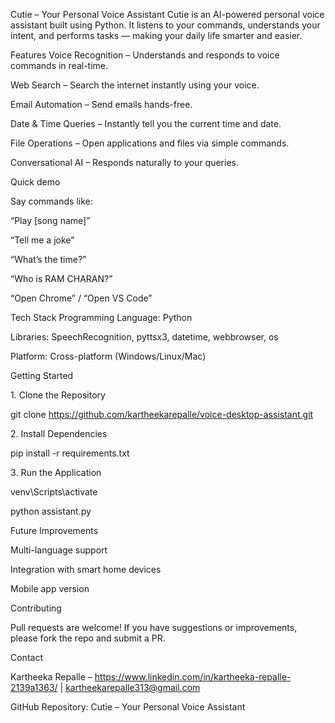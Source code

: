 Cutie – Your Personal Voice Assistant Cutie is an AI-powered personal voice assistant built using Python. It listens to your commands, understands your intent, and performs tasks — making your daily life smarter and easier.


Features 
Voice Recognition – Understands and responds to voice commands in real-time.

Web Search – Search the internet instantly using your voice.

Email Automation – Send emails hands-free.

Date & Time Queries – Instantly tell you the current time and date.

File Operations – Open applications and files via simple commands.

Conversational AI – Responds naturally to your queries.



Quick demo

Say commands like:

“Play [song name]”

“Tell me a joke”

“What’s the time?”

“Who is RAM CHARAN?”

“Open Chrome” / “Open VS Code”



Tech Stack Programming Language: Python

Libraries: SpeechRecognition, pyttsx3, datetime, webbrowser, os

Platform: Cross-platform (Windows/Linux/Mac)



Getting Started 

1️. Clone the Repository

git clone https://github.com/kartheekarepalle/voice-desktop-assistant.git

2️. Install Dependencies

pip install -r requirements.txt

3️. Run the Application

venv\Scripts\activate

python assistant.py



 Future Improvements

 Multi-language support

 Integration with smart home devices

 Mobile app version



 Contributing

Pull requests are welcome! If you have suggestions or improvements, please fork the repo and submit a PR.



 Contact

 Kartheeka Repalle – https://www.linkedin.com/in/kartheeka-repalle-2139a1363/ | kartheekarepalle313@gmail.com 
 
GitHub Repository: Cutie – Your Personal Voice Assistant